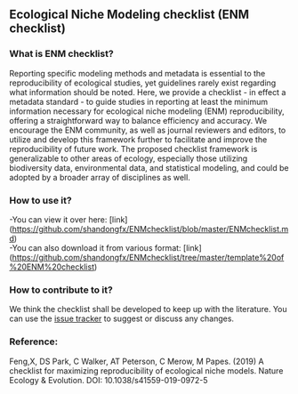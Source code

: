 ## Ecological Niche Modeling checklist (ENM checklist)     

### What is ENM checklist?  
Reporting specific modeling methods and metadata is essential to the reproducibility of ecological studies, yet guidelines rarely exist regarding what information should be noted. Here, we provide a checklist - in effect a metadata standard - to guide studies in reporting at least the minimum information necessary for ecological niche modeling (ENM) reproducibility, offering a straightforward way to balance efficiency and accuracy. We encourage the ENM community, as well as journal reviewers and editors, to utilize and develop this framework further to facilitate and improve the reproducibility of future work. The proposed checklist framework is generalizable to other areas of ecology, especially those utilizing biodiversity data, environmental data, and statistical modeling, and could be adopted by a broader array of disciplines as well.  

### How to use it?  
-You can view it over here: [link] (https://github.com/shandongfx/ENMchecklist/blob/master/ENMchecklist.md)  
-You can also download it from various format: [link] (https://github.com/shandongfx/ENMchecklist/tree/master/template%20of%20ENM%20checklist)  

### How to contribute to it?  
We think the checklist shall be developed to keep up with the literature. You can use the [issue tracker](https://github.com/shandongfx/ENMchecklist/issues) to suggest or discuss any changes.  


### Reference:  
Feng,X, DS Park, C Walker, AT Peterson, C Merow, M Papes. (2019) A checklist for maximizing reproducibility of ecological niche models. Nature Ecology & Evolution. DOI: 10.1038/s41559-019-0972-5  
